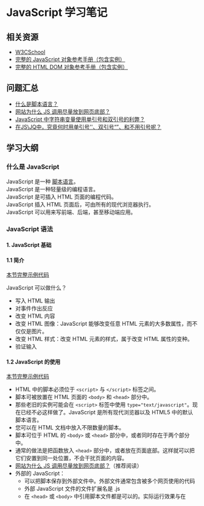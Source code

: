 # JavaScript 学习笔记

## 相关资源
- [W3CSchool](http://www.w3school.com.cn/js/index.asp)
- [完整的 JavaScript 对象参考手册（包含实例）](http://www.w3school.com.cn/jsref/index.asp)
- [完整的 HTML DOM 对象参考手册（包含实例）](http://www.w3school.com.cn/jsref/index.asp)

## 问题汇总
- [什么是脚本语言？](https://zh.wikipedia.org/wiki/脚本语言)
- [网站为什么 JS 调用尽量放到网页底部？](https://www.zhihu.com/question/34147508)
- [JavaScript 中字符串变量使用单引号和双引号的利弊？](https://www.zhihu.com/question/21168673)
- [在JS\JQ中，究竟何时用单引号''、双引号“”、和不用引号呢？](https://segmentfault.com/q/1010000004519527)

## 学习大纲
### 什么是 JavaScript

JavaScript 是一种 [脚本语言](https://zh.wikipedia.org/wiki/脚本语言)。
<br>
JavaScript 是一种轻量级的编程语言。
<br>
JavaScript 是可插入 HTML 页面的编程代码。
<br>
JavaScript 插入 HTML 页面后，可由所有的现代浏览器执行。
<br>
JavaScript 可以用来写前端、后端，甚至移动端应用。
<br>

### JavaScript 语法
#### 1. JavaScript 基础
#### 1.1 简介
[本节完整示例代码](./JavaScriptExamples/html/01_intro.html)

JavaScript 可以做什么？
- 写入 HTML 输出
- 对事件作出反应
- 改变 HTML 内容
- 改变 HTML 图像：JavaScript 能够改变任意 HTML 元素的大多数属性，而不仅仅是图片。
- 改变 HTML 样式：改变 HTML 元素的样式，属于改变 HTML 属性的变种。
- 验证输入    


#### 1.2 JavaScript 的使用

[本节完整示例代码](./JavaScriptExamples/html/02_usage.html)

- HTML 中的脚本必须位于 `<script>` 与 `</script>` 标签之间。
- 脚本可被放置在 HTML 页面的 `<body>` 和 `<head>` 部分中。
- 那些老旧的实例可能会在 `<script>` 标签中使用 `type="text/javascript"`。现在已经不必这样做了。JavaScript 是所有现代浏览器以及 HTML5 中的默认脚本语言。
- 您可以在 HTML 文档中放入不限数量的脚本。
- 脚本可位于 HTML 的 `<body>` 或 `<head>` 部分中，或者同时存在于两个部分中。
- 通常的做法是把函数放入 `<head>` 部分中，或者放在页面底部。这样就可以把它们安置到同一处位置，不会干扰页面的内容。
- [网站为什么 JS 调用尽量放到网页底部？](https://www.zhihu.com/question/34147508)（推荐阅读）
- 外部的 JavaScript：
  - 可以把脚本保存到外部文件中。外部文件通常包含被多个网页使用的代码
  - 外部 JavaScript 文件的文件扩展名是 .js
  - 在 `<head>` 或 `<body>` 中引用脚本文件都是可以的。实际运行效果与在 <script> 标签中编写脚本完全一致
  - 如需使用外部文件，请在 `<script>` 标签的 "src" 属性中设置该 .js 文件。


#### 1.3 JavaScript 输出
[本节完整示例代码](./JavaScriptExamples/html/02_usage.html)

JavaScript 通常用于操作 HTML 元素。
- 操作 HTML 元素：如需从 JavaScript 访问某个 HTML 元素，您可以使用 document.getElementById(id) 方法
- 写到文档输出：
- 注意：请使用 document.write() 仅仅向文档输出写内容，如果在文档已完成加载后执行 document.write，整个 HTML 页面将被覆盖
